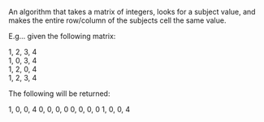 ﻿An algorithm that takes a matrix of integers, looks for a subject value, and makes the entire row/column of the subjects cell the same value.

E.g... given the following matrix:

1, 2, 3, 4<br>
1, 0, 3, 4<br>
1, 2, 0, 4<br>
1, 2, 3, 4

The following will be returned:

1, 0, 0, 4
0, 0, 0, 0
0, 0, 0, 0
1, 0, 0, 4